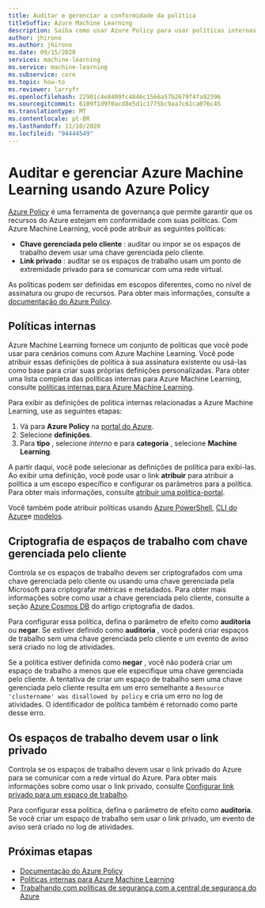 ```yaml
---
title: Auditar e gerenciar a conformidade da política
titleSuffix: Azure Machine Learning
description: Saiba como usar Azure Policy para usar políticas internas para Azure Machine Learning para garantir que seus espaços de trabalho estejam em conformidade com seus requisitos.
author: jhirono
ms.author: jhirono
ms.date: 09/15/2020
services: machine-learning
ms.service: machine-learning
ms.subservice: core
ms.topic: how-to
ms.reviewer: larryfr
ms.openlocfilehash: 22901c4e8409fc4846c1566a57b2679f4fa92396
ms.sourcegitcommit: 6109f1d9f0acd8e5d1c1775bc9aa7c61ca076c45
ms.translationtype: MT
ms.contentlocale: pt-BR
ms.lasthandoff: 11/10/2020
ms.locfileid: "94444549"
---
```

# <a name="audit-and-manage-azure-machine-learning-using-azure-policy"></a>Auditar e gerenciar Azure Machine Learning usando Azure Policy

[Azure Policy](../governance/policy/index.yml) é uma ferramenta de governança que permite garantir que os recursos do Azure estejam em conformidade com suas políticas. Com Azure Machine Learning, você pode atribuir as seguintes políticas:

* **Chave gerenciada pelo cliente** : auditar ou impor se os espaços de trabalho devem usar uma chave gerenciada pelo cliente.
* **Link privado** : auditar se os espaços de trabalho usam um ponto de extremidade privado para se comunicar com uma rede virtual.

As políticas podem ser definidas em escopos diferentes, como no nível de assinatura ou grupo de recursos. Para obter mais informações, consulte a [documentação do Azure Policy](../governance/policy/overview.md).

## <a name="built-in-policies"></a>Políticas internas

Azure Machine Learning fornece um conjunto de políticas que você pode usar para cenários comuns com Azure Machine Learning. Você pode atribuir essas definições de política à sua assinatura existente ou usá-las como base para criar suas próprias definições personalizadas. Para obter uma lista completa das políticas internas para Azure Machine Learning, consulte [políticas internas para Azure Machine Learning](../governance/policy/samples/built-in-policies.md#machine-learning).

Para exibir as definições de política internas relacionadas a Azure Machine Learning, use as seguintes etapas:

1. Vá para __Azure Policy__ na [portal do Azure](https://portal.azure.com).
1. Selecione __definições__.
1. Para __tipo__ , selecione _interno_ e para __categoria__ , selecione __Machine Learning__.

A partir daqui, você pode selecionar as definições de política para exibi-las. Ao exibir uma definição, você pode usar o link __atribuir__ para atribuir a política a um escopo específico e configurar os parâmetros para a política. Para obter mais informações, consulte [atribuir uma política-portal](../governance/policy/assign-policy-portal.md).

Você também pode atribuir políticas usando [Azure PowerShell](../governance/policy/assign-policy-powershell.md), [CLI do Azure](../governance/policy/assign-policy-azurecli.md)e [modelos](../governance/policy/assign-policy-template.md).

## <a name="workspaces-encryption-with-customer-managed-key"></a>Criptografia de espaços de trabalho com chave gerenciada pelo cliente

Controla se os espaços de trabalho devem ser criptografados com uma chave gerenciada pelo cliente ou usando uma chave gerenciada pela Microsoft para criptografar métricas e metadados. Para obter mais informações sobre como usar a chave gerenciada pelo cliente, consulte a seção [Azure Cosmos DB](concept-data-encryption.md#azure-cosmos-db) do artigo criptografia de dados.

Para configurar essa política, defina o parâmetro de efeito como __auditoria__ ou __negar__. Se estiver definido como __auditoria__ , você poderá criar espaços de trabalho sem uma chave gerenciada pelo cliente e um evento de aviso será criado no log de atividades.

Se a política estiver definida como __negar__ , você não poderá criar um espaço de trabalho a menos que ele especifique uma chave gerenciada pelo cliente. A tentativa de criar um espaço de trabalho sem uma chave gerenciada pelo cliente resulta em um erro semelhante a `Resource 'clustername' was disallowed by policy` e cria um erro no log de atividades. O identificador de política também é retornado como parte desse erro.

## <a name="workspaces-should-use-private-link"></a>Os espaços de trabalho devem usar o link privado

Controla se os espaços de trabalho devem usar o link privado do Azure para se comunicar com a rede virtual do Azure. Para obter mais informações sobre como usar o link privado, consulte [Configurar link privado para um espaço de trabalho](how-to-configure-private-link.md).

Para configurar essa política, defina o parâmetro de efeito como __auditoria__. Se você criar um espaço de trabalho sem usar o link privado, um evento de aviso será criado no log de atividades.

## <a name="next-steps"></a>Próximas etapas

* [Documentação do Azure Policy](../governance/policy/overview.md)
* [Políticas internas para Azure Machine Learning](policy-reference.md)
* [Trabalhando com políticas de segurança com a central de segurança do Azure](../security-center/tutorial-security-policy.md)